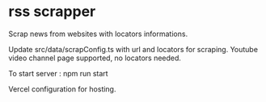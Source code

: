# rss scrapper

Scrap news from websites with locators informations.

Update src/data/scrapConfig.ts with url and locators for scraping.
Youtube video channel page supported, no locators needed.

To start server : npm run start

Vercel configuration for hosting.

